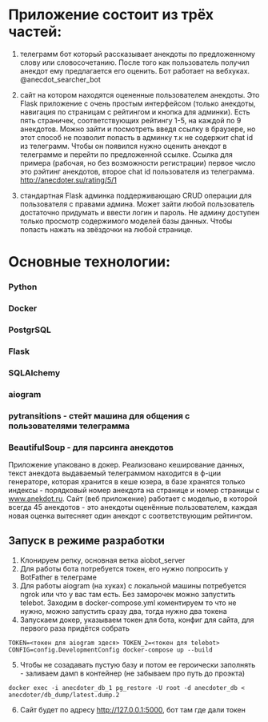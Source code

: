 # Приложение состоит из трёх частей:
1. телеграмм бот который рассказывает анекдоты по предложенному слову или словосочетанию. После того как пользователь получил анекдот ему предлагается его оценить. Бот работает на вебхуках. @anecdot_searcher_bot

2. сайт на котором находятся оцененные пользователем анекдоты. Это Flask приложение с очень простым интерфейсом (только анекдоты, навигация по страницам с рейтингом и кнопка для админки). Есть пять страничек, соответствующих рейтингу 1-5, на каждой по 9 анекдотов. Можно зайти и посмотреть введя ссылку в браузере, но этот способ не позволит попасть в админку т.к не содержит chat id из телеграмм. Чтобы он появился нужно оценить анекдот в телеграмме и перейти по предложенной ссылке. Ссылка для примера (рабочая, но без возможности регистрации) первое число это рэйтинг анекдотов, второе chat id пользователя из телеграмма. http://anecdoter.su/rating/5/1

3. стандартная Flask админка поддерживающаю CRUD операции для пользователя с правами админа. Может зайти любой пользователь достаточно придумать и ввести логин и пароль. Не админу доступен только просмотр содержимого моделей базы данных. Чтобы попасть нажать на звёздочки на любой странице.

# Основные технологии:

### Python

### Docker

### PostgrSQL

### Flask

### SQLAlchemy

### aiogram

### pytransitions - стейт машина для общения с пользователями телеграмма

### BeautifulSoup - для парсинга анекдотов 

Приложение упаковано в докер. Реализовано кеширование данных, текст анекдота выдаваемый телеграммом находится в ф-ции генераторе, которая хранится в кеше юзера, в базе хранятся только индексы - порядковый номер анекдота на странице и номер страницы с www.anekdot.ru. Сайт (веб приложение) работает с моделью, в которой всегда 45 анекдотов - это анекдоты оценённые пользователем, каждая новая оценка вытесняет один анекдот с соответствующим рейтингом.

## Запуск в режиме разработки
1. Клонируем репку, основная ветка aiobot_server
2. Для работы бота потребуется токен, его нужно попросить у BotFather в телеграме
3. Для работы aiogram (на хуках) с локальной машины потребуется ngrok или что у вас там есть. Без заморочек можно запустить telebot. Заходим в docker-compose.yml коментируем то что не нужно, можно запустить сразу два, тогда нужно два токена
4. Запускаем докер, указываем токен для бота, конфиг для сайта, для первого раза придётся собрать

```TOKEN=<токен для aiogram здеся> TOKEN_2=<токен для telebot> CONFIG=config.DevelopmentConfig docker-compose up --build ```

5. Чтобы не созадавать пустую базу и потом ее героически заполнять - заливаем дамп в контейнер (не забываем про путь до проэкта)

``` docker exec -i anecdoter_db_1 pg_restore -U root -d anecdoter_db < anecdoter/db_dump/latest.dump.2 ```

6. Сайт будет по адресу http://127.0.0.1:5000, бот там где дали токен
